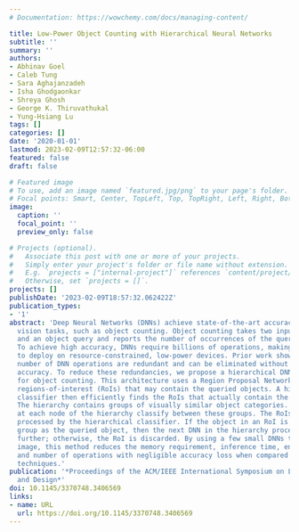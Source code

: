 ```yaml
---
# Documentation: https://wowchemy.com/docs/managing-content/

title: Low-Power Object Counting with Hierarchical Neural Networks
subtitle: ''
summary: ''
authors:
- Abhinav Goel
- Caleb Tung
- Sara Aghajanzadeh
- Isha Ghodgaonkar
- Shreya Ghosh
- George K. Thiruvathukal
- Yung-Hsiang Lu
tags: []
categories: []
date: '2020-01-01'
lastmod: 2023-02-09T12:57:32-06:00
featured: false
draft: false

# Featured image
# To use, add an image named `featured.jpg/png` to your page's folder.
# Focal points: Smart, Center, TopLeft, Top, TopRight, Left, Right, BottomLeft, Bottom, BottomRight.
image:
  caption: ''
  focal_point: ''
  preview_only: false

# Projects (optional).
#   Associate this post with one or more of your projects.
#   Simply enter your project's folder or file name without extension.
#   E.g. `projects = ["internal-project"]` references `content/project/deep-learning/index.md`.
#   Otherwise, set `projects = []`.
projects: []
publishDate: '2023-02-09T18:57:32.062422Z'
publication_types:
- '1'
abstract: 'Deep Neural Networks (DNNs) achieve state-of-the-art accuracy in many computer
  vision tasks, such as object counting. Object counting takes two inputs: an image
  and an object query and reports the number of occurrences of the queried object.
  To achieve high accuracy, DNNs require billions of operations, making them difficult
  to deploy on resource-constrained, low-power devices. Prior work shows that a significant
  number of DNN operations are redundant and can be eliminated without affecting the
  accuracy. To reduce these redundancies, we propose a hierarchical DNN architecture
  for object counting. This architecture uses a Region Proposal Network (RPN) to propose
  regions-of-interest (RoIs) that may contain the queried objects. A hierarchical
  classifier then efficiently finds the RoIs that actually contain the queried objects.
  The hierarchy contains groups of visually similar object categories. Small DNNs
  at each node of the hierarchy classify between these groups. The RoIs are incrementally
  processed by the hierarchical classifier. If the object in an RoI is in the same
  group as the queried object, then the next DNN in the hierarchy processes the RoI
  further; otherwise, the RoI is discarded. By using a few small DNNs to process each
  image, this method reduces the memory requirement, inference time, energy consumption,
  and number of operations with negligible accuracy loss when compared with the existing
  techniques.'
publication: '*Proceedings of the ACM/IEEE International Symposium on Low Power Electronics
  and Design*'
doi: 10.1145/3370748.3406569
links:
- name: URL
  url: https://doi.org/10.1145/3370748.3406569
---
```

